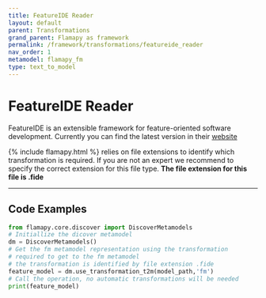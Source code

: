 ```yaml
---
title: FeatureIDE Reader
layout: default
parent: Transformations
grand_parent: Flamapy as framework
permalink: /framework/transformations/featureide_reader
nav_order: 1
metamodel: flamapy_fm
type: text_to_model
---
```


# FeatureIDE Reader

FeatureIDE is an extensible framework for feature-oriented software development. Currently you can find the latest version in their [website](https://github.com/FeatureIDE/FeatureIDE)

{% include flamapy.html %} relies on file extensions to identify which transformation is required. If you are not an expert we recommend to specify the correct extension for this file type. **The file extension for this file is .fide**

---
## Code Examples
```python
from flamapy.core.discover import DiscoverMetamodels
# Initiallize the dicover metamodel
dm = DiscoverMetamodels()
# Get the fm metamodel representation using the transformation 
# required to get to the fm metamodel
# the transformation is identified by file extension .fide
feature_model = dm.use_transformation_t2m(model_path,'fm') 
# Call the operation, no automatic transformations will be needed
print(feature_model)
```